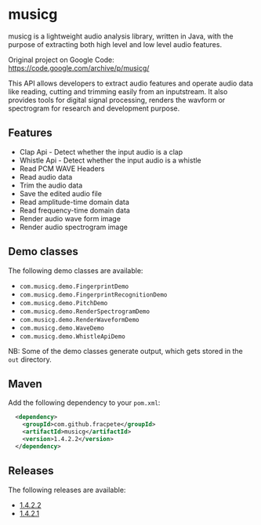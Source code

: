 # musicg
musicg is a lightweight audio analysis library, written in Java, with the
purpose of extracting both high level and low level audio features.

Original project on Google Code: https://code.google.com/archive/p/musicg/

This API allows developers to extract audio features and operate audio data
like reading, cutting and trimming easily from an inputstream. It also provides
tools for digital signal processing, renders the wavform or spectrogram for
research and development purpose.

## Features

* Clap Api - Detect whether the input audio is a clap
* Whistle Api - Detect whether the input audio is a whistle
* Read PCM WAVE Headers
* Read audio data
* Trim the audio data
* Save the edited audio file
* Read amplitude-time domain data
* Read frequency-time domain data
* Render audio wave form image
* Render audio spectrogram image

## Demo classes

The following demo classes are available:

* `com.musicg.demo.FingerprintDemo`
* `com.musicg.demo.FingerprintRecognitionDemo`
* `com.musicg.demo.PitchDemo`
* `com.musicg.demo.RenderSpectrogramDemo`
* `com.musicg.demo.RenderWaveformDemo`
* `com.musicg.demo.WaveDemo`
* `com.musicg.demo.WhistleApiDemo`

NB: Some of the demo classes generate output, which gets stored in the `out` directory.

## Maven

Add the following dependency to your `pom.xml`:

```xml
  <dependency>
    <groupId>com.github.fracpete</groupId>
    <artifactId>musicg</artifactId>
    <version>1.4.2.2</version>
  </dependency>
```

## Releases

The following releases are available:

* [1.4.2.2](https://github.com/fracpete/musicg/releases/tag/musicg-1.4.2.2)
* [1.4.2.1](https://github.com/fracpete/musicg/releases/tag/musicg-1.4.2.1)
